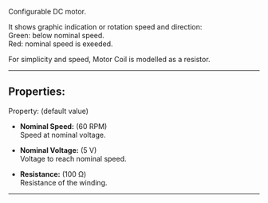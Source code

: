 Configurable DC motor. <br>

It shows graphic indication or rotation speed and direction: <br>
Green: below nominal speed. <br>
Red: nominal speed is exeeded. <br>

For simplicity and speed, Motor Coil is modelled as a resistor.

---

## Properties:
Property: (default value)

- **Nominal Speed:** (60 RPM) <br>
   Speed at nominal voltage. <br>

- **Nominal Voltage:** (5 V) <br>
   Voltage to reach nominal speed. <br>

- **Resistance:** (100 Ω) <br>
   Resistance of the winding. <br>

---
